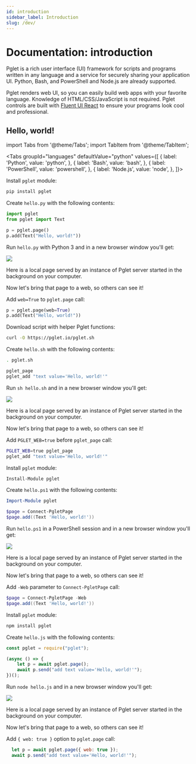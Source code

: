 ```yaml
---
id: introduction
sidebar_label: Introduction
slug: /dev/
---
```


# Documentation: introduction

Pglet is a rich user interface (UI) framework for scripts and programs written in any language and a service for securely sharing your application UI. Python, Bash, and PowerShell and Node.js are already supported.

Pglet renders web UI, so you can easily build web apps with your favorite language. Knowledge of HTML/CSS/JavaScript is not required. Pglet controls are built with [Fluent UI React](https://developer.microsoft.com/en-us/fluentui#/controls/web) to ensure your programs look cool and professional.

## Hello, world!

import Tabs from '@theme/Tabs';
import TabItem from '@theme/TabItem';

<Tabs groupId="languages" defaultValue="python" values={[
  { label: 'Python', value: 'python', },
  { label: 'Bash', value: 'bash', },
  { label: 'PowerShell', value: 'powershell', },
  { label: 'Node.js', value: 'node', },
]}>

<TabItem value="python">

Install `pglet` module:

```bash
pip install pglet
```

Create `hello.py` with the following contents:

```python title="hello.py"
import pglet
from pglet import Text

p = pglet.page()
p.add(Text("Hello, world!"))
```

Run `hello.py` with Python 3 and in a new browser window you'll get:

<div style={{textAlign: 'center'}}><img src="/img/docs/quickstart-hello-world.png" /></div>

Here is a local page served by an instance of Pglet server started in the background on your computer.

Now let's bring that page to a web, so others can see it!

Add `web=True` to `pglet.page` call:

```python {1}
p = pglet.page(web=True)
p.add(Text("Hello, world!"))
```

</TabItem>

<TabItem value="bash">

Download script with helper Pglet functions:

```bash
curl -O https://pglet.io/pglet.sh
```

Create `hello.sh` with the following contents:

```bash title="hello.sh"
. pglet.sh

pglet_page
pglet_add "text value='Hello, world!'"
```

Run `sh hello.sh` and in a new browser window you'll get:

<div style={{textAlign: 'center'}}><img src="/img/docs/quickstart-hello-world.png" /></div>

Here is a local page served by an instance of Pglet server started in the background on your computer.

Now let's bring that page to a web, so others can see it!

Add `PGLET_WEB=true` before `pglet_page` call:

```bash {1}
PGLET_WEB=true pglet_page
pglet_add "text value='Hello, world!'"
```

</TabItem>

<TabItem value="powershell">

Install `pglet` module:

```powershell
Install-Module pglet
```

Create `hello.ps1` with the following contents:

```powershell title="hello.ps1"
Import-Module pglet

$page = Connect-PgletPage
$page.add((Text 'Hello, world!'))
```

Run `hello.ps1` in a PowerShell session and in a new browser window you'll get:

<div style={{textAlign: 'center'}}><img src="/img/docs/quickstart-hello-world.png" /></div>

Here is a local page served by an instance of Pglet server started in the background on your computer.

Now let's bring that page to a web, so others can see it!

Add `-Web` parameter to `Connect-PgletPage` call:

```powershell {1}
$page = Connect-PgletPage -Web
$page.add((Text 'Hello, world!'))
```

</TabItem>

<TabItem value="node">

Install `pglet` module:

```bash
npm install pglet
```

Create `hello.js` with the following contents:

```javascript title="hello.js"
const pglet = require("pglet");

(async () => {
    let p = await pglet.page();
    await p.send("add text value='Hello, world!'");
})();
```

Run `node hello.js` and in a new browser window you'll get:

<div style={{textAlign: 'center'}}><img src="/img/docs/quickstart-hello-world.png" /></div>

Here is a local page served by an instance of Pglet server started in the background on your computer.

Now let's bring that page to a web, so others can see it!

Add `{ web: true }` option to `pglet.page` call:

```javascript {1}
  let p = await pglet.page({ web: true });
  await p.send("add text value='Hello, world!'");
```

</TabItem>

</Tabs>

